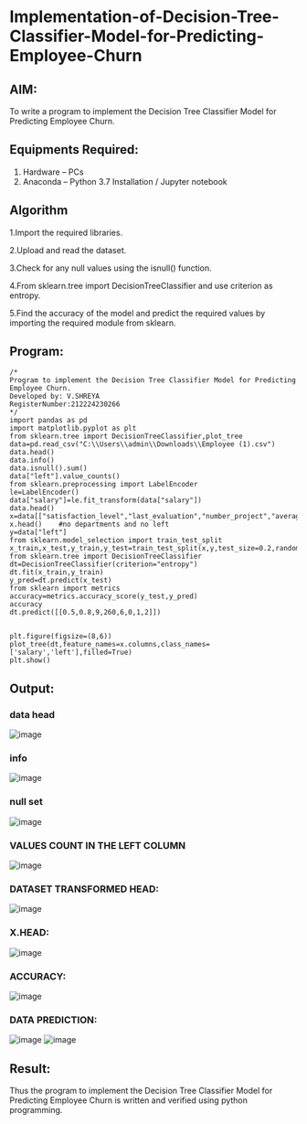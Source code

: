 # Implementation-of-Decision-Tree-Classifier-Model-for-Predicting-Employee-Churn

## AIM:
To write a program to implement the Decision Tree Classifier Model for Predicting Employee Churn.

## Equipments Required:
1. Hardware – PCs
2. Anaconda – Python 3.7 Installation / Jupyter notebook

## Algorithm
1.Import the required libraries.

2.Upload and read the dataset.

3.Check for any null values using the isnull() function.

4.From sklearn.tree import DecisionTreeClassifier and use criterion as entropy.

5.Find the accuracy of the model and predict the required values by importing the required module from sklearn.

## Program:
```
/*
Program to implement the Decision Tree Classifier Model for Predicting Employee Churn.
Developed by: V.SHREYA
RegisterNumber:212224230266
*/
import pandas as pd
import matplotlib.pyplot as plt
from sklearn.tree import DecisionTreeClassifier,plot_tree
data=pd.read_csv("C:\\Users\\admin\\Downloads\\Employee (1).csv")
data.head()
data.info()
data.isnull().sum()
data["left"].value_counts()
from sklearn.preprocessing import LabelEncoder
le=LabelEncoder()
data["salary"]=le.fit_transform(data["salary"])
data.head()
x=data[["satisfaction_level","last_evaluation","number_project","average_montly_hours","time_spend_company","Work_accident","promotion_last_5years","salary"]]
x.head()    #no departments and no left
y=data["left"]
from sklearn.model_selection import train_test_split
x_train,x_test,y_train,y_test=train_test_split(x,y,test_size=0.2,random_state=100)
from sklearn.tree import DecisionTreeClassifier
dt=DecisionTreeClassifier(criterion="entropy")
dt.fit(x_train,y_train)
y_pred=dt.predict(x_test)
from sklearn import metrics
accuracy=metrics.accuracy_score(y_test,y_pred)
accuracy
dt.predict([[0.5,0.8,9,260,6,0,1,2]])
​
​
plt.figure(figsize=(8,6))
plot_tree(dt,feature_names=x.columns,class_names=['salary','left'],filled=True)
plt.show()

```

## Output:
### data head
![image](https://github.com/user-attachments/assets/22fdc984-596c-4748-b4e4-b59d0d743b67)
### info
![image](https://github.com/user-attachments/assets/f4f9b603-489b-4798-998e-2fd7f306124b)
### null set
![image](https://github.com/user-attachments/assets/4602c794-0cff-4c13-a4e7-fa0a4ff6205a)
### VALUES COUNT IN THE LEFT COLUMN
![image](https://github.com/user-attachments/assets/5ae642f3-bd1d-4a83-8416-40500f67d8f9)
### DATASET TRANSFORMED HEAD:
![image](https://github.com/user-attachments/assets/2acdbb89-7a71-4861-9e3f-6792606d7c1c)
### X.HEAD:
![image](https://github.com/user-attachments/assets/93889d87-4a35-43f2-b7fb-54d5df472f71)
### ACCURACY:
![image](https://github.com/user-attachments/assets/92a46908-c61a-482e-b36b-1f44d825266b)
### DATA PREDICTION:
![image](https://github.com/user-attachments/assets/4cc05c6f-ddc4-42b0-a2cb-1cf6db882a5c)
![image](https://github.com/user-attachments/assets/b61b0502-ab04-46a4-b055-666cbdb0e508)

## Result:
Thus the program to implement the  Decision Tree Classifier Model for Predicting Employee Churn is written and verified using python programming.
